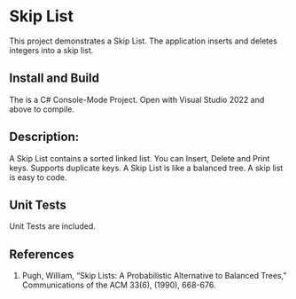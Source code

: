# Skip List

This project demonstrates a Skip List.   The application inserts and deletes integers into a skip list.

## Install and Build

The is a C# Console-Mode Project.  Open with  Visual Studio 2022 and above to compile. 

## Description:

A Skip List contains a sorted linked list.  You can Insert, Delete and Print keys.  Supports duplicate keys.  A Skip List is like a balanced tree.  A skip list is easy to code.

## Unit Tests

Unit Tests are included. 

## References

1. Pugh, William, “Skip Lists: A Probabilistic Alternative to Balanced Trees,” Communications of the ACM 33(6), (1990), 668-676.


